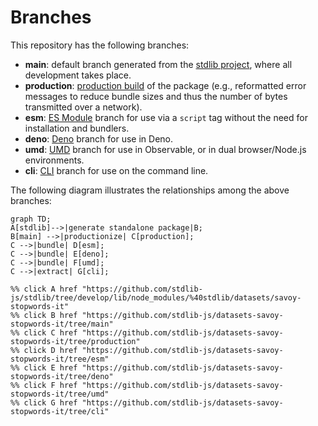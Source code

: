 <!--

@license Apache-2.0

Copyright (c) 2023 The Stdlib Authors.

Licensed under the Apache License, Version 2.0 (the "License");
you may not use this file except in compliance with the License.
You may obtain a copy of the License at

    http://www.apache.org/licenses/LICENSE-2.0

Unless required by applicable law or agreed to in writing, software
distributed under the License is distributed on an "AS IS" BASIS,
WITHOUT WARRANTIES OR CONDITIONS OF ANY KIND, either express or implied.
See the License for the specific language governing permissions and
limitations under the License.

-->

# Branches

This repository has the following branches:

-   **main**: default branch generated from the [stdlib project][stdlib-url], where all development takes place.
-   **production**: [production build][production-url] of the package (e.g., reformatted error messages to reduce bundle sizes and thus the number of bytes transmitted over a network).
-   **esm**: [ES Module][esm-url] branch for use via a `script` tag without the need for installation and bundlers.
-   **deno**: [Deno][deno-url] branch for use in Deno.
-   **umd**: [UMD][umd-url] branch for use in Observable, or in dual browser/Node.js environments.
-   **cli**: [CLI][cli-url] branch for use on the command line.

The following diagram illustrates the relationships among the above branches:

```mermaid
graph TD;
A[stdlib]-->|generate standalone package|B;
B[main] -->|productionize| C[production];
C -->|bundle| D[esm];
C -->|bundle| E[deno];
C -->|bundle| F[umd];
C -->|extract| G[cli];

%% click A href "https://github.com/stdlib-js/stdlib/tree/develop/lib/node_modules/%40stdlib/datasets/savoy-stopwords-it"
%% click B href "https://github.com/stdlib-js/datasets-savoy-stopwords-it/tree/main"
%% click C href "https://github.com/stdlib-js/datasets-savoy-stopwords-it/tree/production"
%% click D href "https://github.com/stdlib-js/datasets-savoy-stopwords-it/tree/esm"
%% click E href "https://github.com/stdlib-js/datasets-savoy-stopwords-it/tree/deno"
%% click F href "https://github.com/stdlib-js/datasets-savoy-stopwords-it/tree/umd"
%% click G href "https://github.com/stdlib-js/datasets-savoy-stopwords-it/tree/cli"
```

[stdlib-url]: https://github.com/stdlib-js/stdlib/tree/develop/lib/node_modules/%40stdlib/datasets/savoy-stopwords-it
[production-url]: https://github.com/stdlib-js/datasets-savoy-stopwords-it/tree/production
[deno-url]: https://github.com/stdlib-js/datasets-savoy-stopwords-it/tree/deno
[umd-url]: https://github.com/stdlib-js/datasets-savoy-stopwords-it/tree/umd
[esm-url]: https://github.com/stdlib-js/datasets-savoy-stopwords-it/tree/esm
[cli-url]: https://github.com/stdlib-js/datasets-savoy-stopwords-it/tree/cli